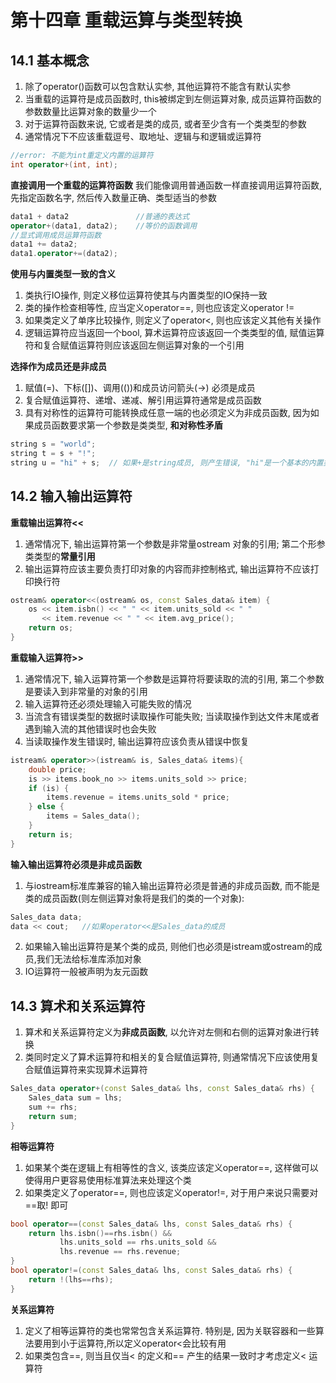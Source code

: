 # 第十四章 重载运算与类型转换

## 14.1  基本概念
1. 除了operator()函数可以包含默认实参, 其他运算符不能含有默认实参
2. 当重载的运算符是成员函数时, this被绑定到左侧运算对象, 成员运算符函数的参数数量比运算对象的数量少一个
3. 对于运算符函数来说, 它或者是类的成员, 或者至少含有一个类类型的参数
4. 通常情况下不应该重载逗号、取地址、逻辑与和逻辑或运算符

```cpp
//error: 不能为int重定义内置的运算符
int operator+(int, int);
```

**直接调用一个重载的运算符函数**
我们能像调用普通函数一样直接调用运算符函数, 先指定函数名字, 然后传入数量正确、类型适当的参数
```cpp
data1 + data2               //普通的表达式
operator+(data1, data2);    //等价的函数调用
//显式调用成员运算符函数
data1 += data2;
data1.operator+=(data2);
```

**使用与内置类型一致的含义**
1. 类执行IO操作, 则定义移位运算符使其与内置类型的IO保持一致
2. 类的操作检查相等性, 应当定义operator==, 则也应该定义operator !=
3. 如果类定义了单序比较操作, 则定义了operator<, 则也应该定义其他有关操作
4. 逻辑运算符应当返回一个bool, 算术运算符应该返回一个类类型的值, 赋值运算符和复合赋值运算符则应该返回左侧运算对象的一个引用

**选择作为成员还是非成员**
1. 赋值(=)、下标([])、调用(())和成员访问箭头(->) 必须是成员
2. 复合赋值运算符、递增、递减、解引用运算符通常是成员函数
3. 具有对称性的运算符可能转换成任意一端的也必须定义为非成员函数, 因为如果成员函数要求第一个参数是类类型, **和对称性矛盾**
```cpp
string s = "world";
string t = s + "!";
string u = "hi" + s;  // 如果+是string成员, 则产生错误, "hi"是一个基本的内置类型
```

## 14.2  输入输出运算符
**重载输出运算符<<**
1. 通常情况下, 输出运算符第一个参数是非常量ostream 对象的引用; 第二个形参类类型的**常量引用**
2. 输出运算符应该主要负责打印对象的内容而非控制格式, 输出运算符不应该打印换行符

```cpp
ostream& operator<<(ostream& os, const Sales_data& item) {
    os << item.isbn() << " " << item.units_sold << " "
       << item.revenue << " " << item.avg_price();
    return os;
}
```

**重载输入运算符>>**
1. 通常情况下, 输入运算符第一个参数是运算符将要读取的流的引用, 第二个参数是要读入到非常量的对象的引用
2. 输入运算符还必须处理输入可能失败的情况
3. 当流含有错误类型的数据时读取操作可能失败; 当读取操作到达文件末尾或者遇到输入流的其他错误时也会失败
4. 当读取操作发生错误时, 输出运算符应该负责从错误中恢复

```cpp
istream& operator>>(istream& is, Sales_data& items){
    double price;
    is >> items.book_no >> items.units_sold >> price;
    if (is) {
        items.revenue = items.units_sold * price;
    } else {
        items = Sales_data();
    }
    return is;
}
```

**输入输出运算符必须是非成员函数**
1. 与iostream标准库兼容的输入输出运算符必须是普通的非成员函数, 而不能是类的成员函数(则左侧运算对象将是我们的类的一个对象):
```cpp
Sales_data data;
data << cout;   //如果operator<<是Sales_data的成员
```
2. 如果输入输出运算符是某个类的成员, 则他们也必须是istream或ostream的成员,我们无法给标准库添加对象
3. IO运算符一般被声明为友元函数

## 14.3  算术和关系运算符
1. 算术和关系运算符定义为**非成员函数**, 以允许对左侧和右侧的运算对象进行转换
2. 类同时定义了算术运算符和相关的复合赋值运算符, 则通常情况下应该使用复合赋值运算符来实现算术运算符

```cpp
Sales_data operator+(const Sales_data& lhs, const Sales_data& rhs) {
    Sales_data sum = lhs;
    sum += rhs;
    return sum;
}
```

**相等运算符**
1. 如果某个类在逻辑上有相等性的含义, 该类应该定义operator==, 这样做可以使得用户更容易使用标准算法来处理这个类
2. 如果类定义了operator==, 则也应该定义operator!=, 对于用户来说只需要对==取! 即可
```cpp
bool operator==(const Sales_data& lhs, const Sales_data& rhs) {
    return lhs.isbn()==rhs.isbn() &&
           lhs.units_sold == rhs.units_sold &&
           lhs.revenue == rhs.revenue;
}
bool operator!=(const Sales_data& lhs, const Sales_data& rhs) {
    return !(lhs==rhs);
}
```

**关系运算符**
1. 定义了相等运算符的类也常常包含关系运算符. 特别是, 因为关联容器和一些算法要用到小于运算符,所以定义operator<会比较有用
2. 如果类包含==, 则当且仅当< 的定义和== 产生的结果一致时才考虑定义< 运算符
